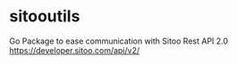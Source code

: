 # sitooutils
Go Package to ease communication with Sitoo Rest API 2.0
https://developer.sitoo.com/api/v2/
